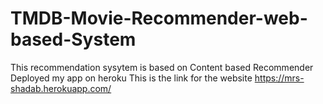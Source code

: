 # TMDB-Movie-Recommender-web-based-System
This recommendation sysytem is based on Content based Recommender
Deployed my app on heroku
This is the link for the website 
https://mrs-shadab.herokuapp.com/

